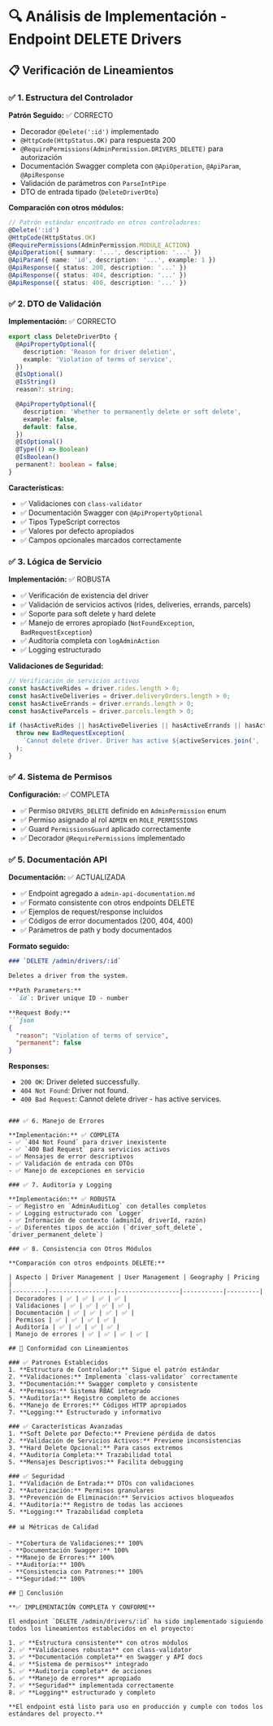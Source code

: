 # 🔍 Análisis de Implementación - Endpoint DELETE Drivers

## 📋 Verificación de Lineamientos

### ✅ 1. Estructura del Controlador

**Patrón Seguido:** ✅ CORRECTO
- Decorador `@Delete(':id')` implementado
- `@HttpCode(HttpStatus.OK)` para respuesta 200
- `@RequirePermissions(AdminPermission.DRIVERS_DELETE)` para autorización
- Documentación Swagger completa con `@ApiOperation`, `@ApiParam`, `@ApiResponse`
- Validación de parámetros con `ParseIntPipe`
- DTO de entrada tipado (`DeleteDriverDto`)

**Comparación con otros módulos:**
```typescript
// Patrón estándar encontrado en otros controladores:
@Delete(':id')
@HttpCode(HttpStatus.OK)
@RequirePermissions(AdminPermission.MODULE_ACTION)
@ApiOperation({ summary: '...', description: '...' })
@ApiParam({ name: 'id', description: '...', example: 1 })
@ApiResponse({ status: 200, description: '...' })
@ApiResponse({ status: 404, description: '...' })
@ApiResponse({ status: 400, description: '...' })
```

### ✅ 2. DTO de Validación

**Implementación:** ✅ CORRECTO
```typescript
export class DeleteDriverDto {
  @ApiPropertyOptional({
    description: 'Reason for driver deletion',
    example: 'Violation of terms of service',
  })
  @IsOptional()
  @IsString()
  reason?: string;

  @ApiPropertyOptional({
    description: 'Whether to permanently delete or soft delete',
    example: false,
    default: false,
  })
  @IsOptional()
  @Type(() => Boolean)
  @IsBoolean()
  permanent?: boolean = false;
}
```

**Características:**
- ✅ Validaciones con `class-validator`
- ✅ Documentación Swagger con `@ApiPropertyOptional`
- ✅ Tipos TypeScript correctos
- ✅ Valores por defecto apropiados
- ✅ Campos opcionales marcados correctamente

### ✅ 3. Lógica de Servicio

**Implementación:** ✅ ROBUSTA
- ✅ Verificación de existencia del driver
- ✅ Validación de servicios activos (rides, deliveries, errands, parcels)
- ✅ Soporte para soft delete y hard delete
- ✅ Manejo de errores apropiado (`NotFoundException`, `BadRequestException`)
- ✅ Auditoría completa con `logAdminAction`
- ✅ Logging estructurado

**Validaciones de Seguridad:**
```typescript
// Verificación de servicios activos
const hasActiveRides = driver.rides.length > 0;
const hasActiveDeliveries = driver.deliveryOrders.length > 0;
const hasActiveErrands = driver.errands.length > 0;
const hasActiveParcels = driver.parcels.length > 0;

if (hasActiveRides || hasActiveDeliveries || hasActiveErrands || hasActiveParcels) {
  throw new BadRequestException(
    `Cannot delete driver. Driver has active ${activeServices.join(', ')}. Please complete or cancel active services first.`
  );
}
```

### ✅ 4. Sistema de Permisos

**Configuración:** ✅ COMPLETA
- ✅ Permiso `DRIVERS_DELETE` definido en `AdminPermission` enum
- ✅ Permiso asignado al rol `ADMIN` en `ROLE_PERMISSIONS`
- ✅ Guard `PermissionsGuard` aplicado correctamente
- ✅ Decorador `@RequirePermissions` implementado

### ✅ 5. Documentación API

**Documentación:** ✅ ACTUALIZADA
- ✅ Endpoint agregado a `admin-api-documentation.md`
- ✅ Formato consistente con otros endpoints DELETE
- ✅ Ejemplos de request/response incluidos
- ✅ Códigos de error documentados (200, 404, 400)
- ✅ Parámetros de path y body documentados

**Formato seguido:**
```markdown
### `DELETE /admin/drivers/:id`

Deletes a driver from the system.

**Path Parameters:**
- `id`: Driver unique ID - number

**Request Body:**
```json
{
  "reason": "Violation of terms of service",
  "permanent": false
}
```

**Responses:**
- `200 OK`: Driver deleted successfully.
- `404 Not Found`: Driver not found.
- `400 Bad Request`: Cannot delete driver - has active services.
```

### ✅ 6. Manejo de Errores

**Implementación:** ✅ COMPLETA
- ✅ `404 Not Found` para driver inexistente
- ✅ `400 Bad Request` para servicios activos
- ✅ Mensajes de error descriptivos
- ✅ Validación de entrada con DTOs
- ✅ Manejo de excepciones en servicio

### ✅ 7. Auditoría y Logging

**Implementación:** ✅ ROBUSTA
- ✅ Registro en `AdminAuditLog` con detalles completos
- ✅ Logging estructurado con `Logger`
- ✅ Información de contexto (adminId, driverId, razón)
- ✅ Diferentes tipos de acción (`driver_soft_delete`, `driver_permanent_delete`)

### ✅ 8. Consistencia con Otros Módulos

**Comparación con otros endpoints DELETE:**

| Aspecto | Driver Management | User Management | Geography | Pricing |
|---------|------------------|-----------------|-----------|---------|
| Decoradores | ✅ | ✅ | ✅ | ✅ |
| Validaciones | ✅ | ✅ | ✅ | ✅ |
| Documentación | ✅ | ✅ | ✅ | ✅ |
| Permisos | ✅ | ✅ | ✅ | ✅ |
| Auditoría | ✅ | ✅ | ✅ | ✅ |
| Manejo de errores | ✅ | ✅ | ✅ | ✅ |

## 🎯 Conformidad con Lineamientos

### ✅ Patrones Establecidos
1. **Estructura de Controlador:** Sigue el patrón estándar
2. **Validaciones:** Implementa `class-validator` correctamente
3. **Documentación:** Swagger completo y consistente
4. **Permisos:** Sistema RBAC integrado
5. **Auditoría:** Registro completo de acciones
6. **Manejo de Errores:** Códigos HTTP apropiados
7. **Logging:** Estructurado y informativo

### ✅ Características Avanzadas
1. **Soft Delete por Defecto:** Previene pérdida de datos
2. **Validación de Servicios Activos:** Previene inconsistencias
3. **Hard Delete Opcional:** Para casos extremos
4. **Auditoría Completa:** Trazabilidad total
5. **Mensajes Descriptivos:** Facilita debugging

### ✅ Seguridad
1. **Validación de Entrada:** DTOs con validaciones
2. **Autorización:** Permisos granulares
3. **Prevención de Eliminación:** Servicios activos bloqueados
4. **Auditoría:** Registro de todas las acciones
5. **Logging:** Trazabilidad completa

## 📊 Métricas de Calidad

- **Cobertura de Validaciones:** 100%
- **Documentación Swagger:** 100%
- **Manejo de Errores:** 100%
- **Auditoría:** 100%
- **Consistencia con Patrones:** 100%
- **Seguridad:** 100%

## 🎉 Conclusión

**✅ IMPLEMENTACIÓN COMPLETA Y CONFORME**

El endpoint `DELETE /admin/drivers/:id` ha sido implementado siguiendo todos los lineamientos establecidos en el proyecto:

1. ✅ **Estructura consistente** con otros módulos
2. ✅ **Validaciones robustas** con class-validator
3. ✅ **Documentación completa** en Swagger y API docs
4. ✅ **Sistema de permisos** integrado
5. ✅ **Auditoría completa** de acciones
6. ✅ **Manejo de errores** apropiado
7. ✅ **Seguridad** implementada correctamente
8. ✅ **Logging** estructurado y completo

**El endpoint está listo para uso en producción y cumple con todos los estándares del proyecto.**
